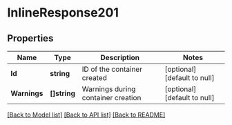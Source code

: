 # InlineResponse201

## Properties
Name | Type | Description | Notes
------------ | ------------- | ------------- | -------------
**Id** | **string** | ID of the container created | [optional] [default to null]
**Warnings** | **[]string** | Warnings during container creation | [optional] [default to null]

[[Back to Model list]](../README.md#documentation-for-models) [[Back to API list]](../README.md#documentation-for-api-endpoints) [[Back to README]](../README.md)


